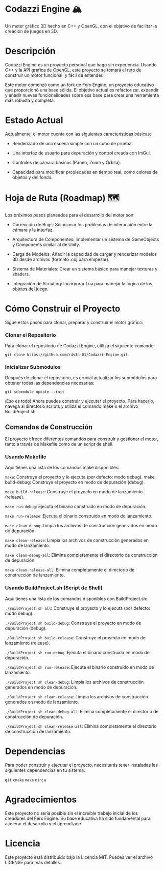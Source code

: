 # Codazzi Engine 🏔️
Un motor gráfico 3D hecho en C++ y OpenGL, con el objetivo de facilitar la creación de juegos en 3D.

# Descripción
Codazzi Engine es un proyecto personal que hago sin experiencia. Usando C++ y la API gráfica de OpenGL, este proyecto se tomará el reto de construir un motor funcional, y fácil de entender.

Este motor comenzó como un fork de Ferx Engine, un proyecto educativo que proporcionó una base sólida. El objetivo actual es refactorizar, expandir y añadir nuevas funcionalidades sobre esa base para crear una herramienta más robusta y completa.

# Estado Actual
Actualmente, el motor cuenta con las siguientes características básicas:

- Renderizado de una escena simple con un cubo de prueba.

- Una interfaz de usuario para depuración y control creada con ImGui.

- Controles de cámara básicos (Paneo, Zoom y Órbita).

- Capacidad para modificar propiedades en tiempo real, como colores de objetos y del fondo.

# Hoja de Ruta (Roadmap) 🗺️
Los próximos pasos planeados para el desarrollo del motor son:

- Corrección de Bugs: Solucionar los problemas de interacción entre la cámara y la interfaz.

- Arquitectura de Componentes: Implementar un sistema de GameObjects y Components similar al de Unity.

- Carga de Modelos: Añadir la capacidad de cargar y renderizar modelos 3D desde archivos (formato .obj para empezar).

- Sistema de Materiales: Crear un sistema básico para manejar texturas y shaders.

- Integración de Scripting: Incorporar Lua para manejar la lógica de los objetos del juego.

# Cómo Construir el Proyecto
Sigue estos pasos para clonar, preparar y construir el motor gráfico:

### Clonar el Repositorio
Para clonar el repositorio de Codazzi Engine, utiliza el siguiente comando:

```lenguaje
git clone https://github.com/r4v3n-01/Codazzi-Engine.git
```

### Inicializar Submódulos

Después de clonar el repositorio, es crucial actualizar los submódulos para obtener todas las dependencias necesarias:

```lenguaje
git submodule update --init
```

¡Eso es todo! Ahora puedes construir y ejecutar el proyecto. Para hacerlo, navega al directorio scripts y utiliza el comando make o el archivo BuildProject.sh.

## Comandos de Construcción
El proyecto ofrece diferentes comandos para construir y gestionar el motor, tanto a través de Makefile como de un script de shell.

### Usando Makefile
Aquí tienes una lista de los comandos make disponibles:

```make```: Construye el proyecto y lo ejecuta (por defecto: modo debug). make build-debug: Construye el proyecto en modo de depuración (debug).

```make build-release```: Construye el proyecto en modo de lanzamiento (release).

```make run-debug```: Ejecuta el binario construido en modo de depuración.

```make run-release```: Ejecuta el binario construido en modo de lanzamiento.

```make clean-debug```: Limpia los archivos de construcción generados en modo de depuración.

```make clean-release```: Limpia los archivos de construcción generados en modo de lanzamiento.

```make clean-debug-all```: Elimina completamente el directorio de construcción de depuración.

```make clean-release-all```: Elimina completamente el directorio de construcción de lanzamiento.


### Usando BuildProject.sh (Script de Shell)
Aquí tienes una lista de los comandos disponibles con BuildProject.sh:

```./BuildProject.sh all```: Construye el proyecto y lo ejecuta (por defecto: modo debug).

```./BuildProject.sh build-debug```: Construye el proyecto en modo de depuración (debug).

```./BuildProject.sh build-release```: Construye el proyecto en modo de lanzamiento (release).

```./BuildProject.sh run-debug```: Ejecuta el binario construido en modo de depuración.

```./BuildProject.sh run-release```: Ejecuta el binario construido en modo de lanzamiento.

```./BuildProject.sh clean-debug```: Limpia los archivos de construcción generados en modo de depuración.

```./BuildProject.sh clean-release```: Limpia los archivos de construcción generados en modo de lanzamiento.

```./BuildProject.sh clean-debug-all```: Elimina completamente el directorio de construcción de depuración.

```./BuildProject.sh clean-release-all```: Elimina completamente el directorio de construcción de lanzamiento.

# Dependencias
Para poder construir y ejecutar el proyecto, necesitarás tener instaladas las siguientes dependencias en tu sistema:

``git`` ``cmake`` ``make`` ``ninja``

# Agradecimientos
Este proyecto no sería posible sin el increíble trabajo inicial de los creadores del Ferx Engine. Su base educativa ha sido fundamental para acelerar el desarrollo y el aprendizaje.

# Licencia
Este proyecto está distribuido bajo la Licencia MIT. Puedes ver el archivo LICENSE para más detalles.
